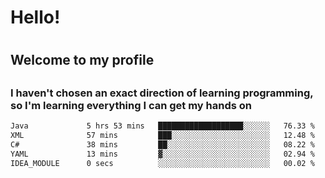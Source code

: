 
<h1>Hello!<h1>
<h2>Welcome to my profile<h2>
<h3>I haven't chosen an exact direction of learning programming, so I'm learning everything I can get my hands on</h3>

<!--START_SECTION:waka-->

```txt
Java             5 hrs 53 mins   ███████████████████░░░░░░   76.33 %
XML              57 mins         ███░░░░░░░░░░░░░░░░░░░░░░   12.48 %
C#               38 mins         ██░░░░░░░░░░░░░░░░░░░░░░░   08.22 %
YAML             13 mins         ▓░░░░░░░░░░░░░░░░░░░░░░░░   02.94 %
IDEA_MODULE      0 secs          ░░░░░░░░░░░░░░░░░░░░░░░░░   00.02 %
```

<!--END_SECTION:waka-->
